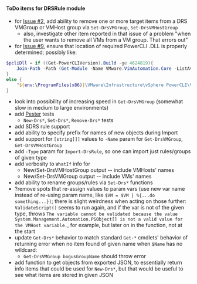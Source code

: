 #### ToDo items for DRSRule module
- for [Issue #2](https://github.com/PowerCLIGoodies/DRSRule/issues/2), add ability to remove one or more target items from a DRS VMGroup or VMHost group via `Set-DrsVMGroup`, `Set-DrsVMHostGroup`
	- also, investigate other item reported in that issue of a problem "when the user wants to remove all VMs from a VM group. That errors out"
- for [Issue #9](https://github.com/PowerCLIGoodies/DRSRule/issues/9), ensure that location of required PowerCLI .DLL is properly determined; possibly like:
``` PowerShell
$pcliDll = if ((Get-PowerCLIVersion).Build -ge 4624819){
	Join-Path -Path (Get-Module -Name VMware.VimAutomation.Core -ListAvailable).ModuleBase -ChildPath "VMware.Vim.dll"
}
else {
    "${env:\ProgramFiles(x86)}\VMware\Infrastructure\vSphere PowerCLI\VMware.Vim.dll"
}
```
- look into possibility of increasing speed in `Get-DrsVMGroup` (somewhat slow in medium to large environments)
- add [Pester](https://github.com/pester/Pester) tests
	- `New-Drs*`, `Set-Drs*`, `Remove-Drs*` tests
- add SDRS rule support
- add ability to specify prefix for names of new objects during Import
- add support for `[string[]]` values to `-Name` param for `Get-DrsVMGroup`, `Get-DrsVMHostGroup`
- add `-Type` param for `Import-DrsRule`, so one can import just rules/groups of given type
- add verbosity to `WhatIf` info for
	- New/Set-DrsVMHostGroup output -- include VMHosts' names
	- New/Set-DrsVMGroup output -- include VMs' names
- add ability to rename groups/rules via `Set-Drs*` functions
- ?remove spots that re-assign values to param vars (use new var name instead of re-using param name, like `$VM = $VM | %{...do something...})`; there is slight weirdness when acting on those further:  `ValidateScript()` seems to run again, and if the var is not of the given type, throws `The variable cannot be validated because the value System.Management.Automation.PSObject[] is not a valid value for the VMHost variable.`, for example, but later on in the function, not at the start
- update `Get-Drs*` behavior to match standard `Get-*` cmdlets' behavior of returning error when no item found of given name when `$Name` has no wildcard:
	- `Get-DrsVMGroup bogusGroupName` should throw error
- add function to get objects from exported JSON, to essentially return info items that could be used for `New-Drs*`, but that would be useful to see what items are stored in given JSON
